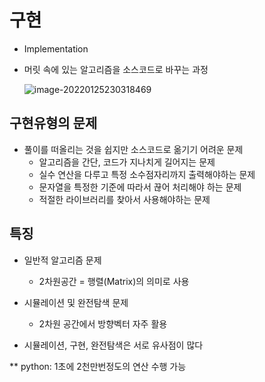 # 구현

- Implementation

- 머릿 속에 있는 알고리즘을 소스코드로 바꾸는 과정

  ![image-20220125230318469](C:\Users\sec\AppData\Roaming\Typora\typora-user-images\image-20220125230318469.png)

## 구현유형의 문제

- 풀이를 떠올리는 것을 쉽지만 소스코드로 옮기기 어려운 문제
  - 알고리즘을 간단, 코드가 지나치게 길어지는 문제
  - 실수 연산을 다루고 특정 소수점자리까지 출력해야하는 문제
  - 문자열을 특정한 기준에 따라서 끊어 처리해야 하는 문제
  - 적절한 라이브러리를 찾아서 사용해야하는 문제

## 특징

- 일반적 알고리즘 문제
  - 2차원공간 = 행렬(Matrix)의 의미로 사용
- 시뮬레이션 및 완전탐색 문제
  - 2차원 공간에서 방향벡터 자주 활용

- 시뮬레이션, 구현, 완전탐색은 서로 유사점이 많다

** python: 1초에 2천만번정도의 연산 수행 가능
